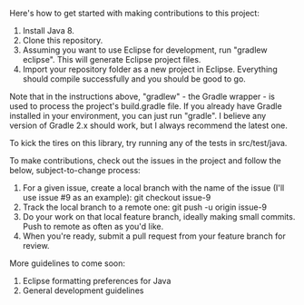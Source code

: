 Here's how to get started with making contributions to this project:

1. Install Java 8.
1. Clone this repository.
1. Assuming you want to use Eclipse for development, run "gradlew eclipse". This will generate Eclipse project files.
1. Import your repository folder as a new project in Eclipse. Everything should compile successfully and you should be good to go.

Note that in the instructions above, "gradlew" - the Gradle wrapper - is used to process the project's build.gradle file. If
you already have Gradle installed in your environment, you can just run "gradle". I believe any version of Gradle 2.x should
work, but I always recommend the latest one.

To kick the tires on this library, try running any of the tests in src/test/java. 

To make contributions, check out the issues in the project and follow the below, subject-to-change process:

1. For a given issue, create a local branch with the name of the issue (I'll use issue #9 as an example): git checkout issue-9
1. Track the local branch to a remote one: git push -u origin issue-9
1. Do your work on that local feature branch, ideally making small commits. Push to remote as often as you'd like. 
1. When you're ready, submit a pull request from your feature branch for review. 

More guidelines to come soon:

1. Eclipse formatting preferences for Java
1. General development guidelines